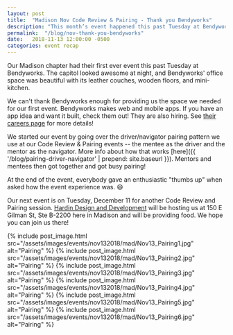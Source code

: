 ```yaml
---
layout: post
title:  "Madison Nov Code Review & Pairing - Thank you Bendyworks"
description: "This month’s event happened this past Tuesday at Bendyworks. The capitol looked awesome at night and Bendyworks' office space was awesome with its leather couches, wood floors and mini-kitchen."
permalink:  "/blog/nov-thank-you-bendyworks"
date:   2018-11-13 12:00:00 -0500
categories: event recap
---
```


Our Madison chapter had their first ever event this past Tuesday at Bendyworks. The capitol looked awesome at night, and Bendyworks' office space was beautiful with its leather couches, wooden floors, and mini-kitchen.

We can't thank Bendyworks enough for providing us the space we needed for our first event. Bendyworks makes web and mobile apps. If you have an app idea and want it built, check them out! They are also hiring. See [their careers page](https://bendyworks.com/careers) for more details!

We started our event by going over the driver/navigator pairing pattern we use at our Code Review & Pairing events -- the mentee as the driver and the mentor as the navigator. More info about how that works [here]({{ '/blog/pairing-driver-navigator' | prepend: site.baseurl }}). Mentors and mentees then got together and got busy pairing!

At the end of the event, everybody gave an enthusiastic "thumbs up" when asked how the event experience was. 😄

Our next event is on Tuesday, December 11 for another Code Review and Pairing session. [Hardin Design and Development](http://www.hardindd.com/) will be hosting us at 150 E Gilman St, Ste B-2200 here in Madison and will be providing food. We hope you can join us there!

{% include post_image.html src="/assets/images/events/nov132018/mad/Nov13_Pairing1.jpg" alt="Pairing" %}
{% include post_image.html src="/assets/images/events/nov132018/mad/Nov13_Pairing2.jpg" alt="Pairing" %}
{% include post_image.html src="/assets/images/events/nov132018/mad/Nov13_Pairing3.jpg" alt="Pairing" %}
{% include post_image.html src="/assets/images/events/nov132018/mad/Nov13_Pairing4.jpg" alt="Pairing" %}
{% include post_image.html src="/assets/images/events/nov132018/mad/Nov13_Pairing5.jpg" alt="Pairing" %}
{% include post_image.html src="/assets/images/events/nov132018/mad/Nov13_Pairing6.jpg" alt="Pairing" %}
